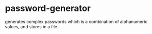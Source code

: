 # password-generator
generates complex passwords which is a combination of alphanumeric values, and stores in a file.
